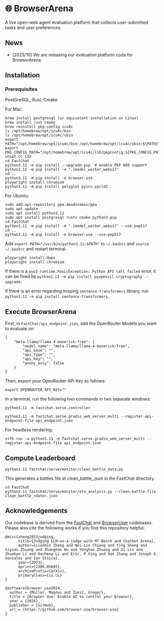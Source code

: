 # 🌐 BrowserArena

A live open-web agent evaluation platform that collects user-submitted tasks and user preferences.

## News
- [2025/10] We are releasing our evaluation platform code for BrowserArena.

## Installation

### Prerequisites

PostGreSQL, Rust, Cmake

For Mac:
```
brew install postgresql (or equivalent installation on Linux)
brew install rust cmake
brew reinstall pkg-config icu4c
ls /opt/homebrew/opt/icu4c/bin
ls /opt/homebrew/opt/icu4c/sbin
export PATH="/opt/homebrew/opt/icu4c/bin:/opt/homebrew/opt/icu4c/sbin:${PATH}"
export PKG_CONFIG_PATH="/opt/homebrew/opt/icu4c/lib/pkgconfig:${PKG_CONFIG_PATH}"
unset CC CXX
cd FastChat
python3.11 -m pip install --upgrade pip  # enable PEP 660 support
python3.11 -m pip install -e ".[model_worker,webui]"
cd ..
python3.11 -m pip install -e browser-use
playwright install chromium
python3.11 -m pip install polyglot pyicu pycld2
```

For Ubuntu:
```
sudo add-apt-repository ppa:deadsnakes/ppa
sudo apt update
sudo apt install python3.11
sudo apt install postgresql rustc cmake python3-pip
cd FastChat
python3.11 -m pip install -e ".[model_worker,webui]" --use-pep517   
cd ..
python3.11 -m pip install -e browser-use --use-pep517
```

Add `export PATH="/usr/bin/python3.11:$PATH"` to `~/.bashrc` and `source ~/.bashrc` and restart terminal.
```
playwright install-deps
playwright install chromium
```

If there is a `pyo3_runtime.PanicException: Python API call failed` error, it can be fixed by `python3.11 -m pip install pyopenssl cryptography --upgrade`.

If there is an error regarding missing `sentence-transformers` library, run `python3.11 -m pip install sentence-transformers`.

## Execute BrowserArena

First, in `FastChat/api_endpoint.json`, add the OpenRouter Models you want to evaluate on:

```
{
    "meta-llama/llama-4-maverick:free": {
        "model_name": "meta-llama/llama-4-maverick:free",
        "api_base": "",
        "api_type": "",
        "api_key": "",
        "anony_only": false
    }
}
```

Then, export your OpenRouter API Key as follows:

```
export OPENROUTER_API_KEY=""
```

In a terminal, run the following two commands in two separate windows:
```
python3.11 -m fastchat.serve.controller
````

```
python3.11 -m fastchat.serve.gradio_web_server_multi --register-api-endpoint-file api_endpoint.json
```
For headless rendering:
```
xvfb-run -a python3.11 -m fastchat.serve.gradio_web_server_multi --register-api-endpoint-file api_endpoint.json
```

## Compute Leaderboard
```
python3.11 fastchat/serve/monitor/clean_battle_data.py
```

This generates a battles file at clean_battle_<date>.json in the FastChat directory. 

```
cd FastChat
python3.11 fastchat/serve/monitor/elo_analysis.py --clean-battle-file clean_battle_<date>.json
```

## Acknowledgements
Our codebase is derived from the [FastChat](https://github.com/lm-sys/FastChat) and [BrowserUser](https://github.com/browser-use/browser-use) codebases. Please also cite the following works if you find this repository helpful.

```
@misc{zheng2023judging,
      title={Judging LLM-as-a-judge with MT-Bench and Chatbot Arena},
      author={Lianmin Zheng and Wei-Lin Chiang and Ying Sheng and Siyuan Zhuang and Zhanghao Wu and Yonghao Zhuang and Zi Lin and Zhuohan Li and Dacheng Li and Eric. P Xing and Hao Zhang and Joseph E. Gonzalez and Ion Stoica},
      year={2023},
      eprint={2306.05685},
      archivePrefix={arXiv},
      primaryClass={cs.CL}
}
```

```
@software{browser_use2024,
  author = {Müller, Magnus and Žunič, Gregor},
  title = {Browser Use: Enable AI to control your browser},
  year = {2024},
  publisher = {GitHub},
  url = {https://github.com/browser-use/browser-use}
}
```